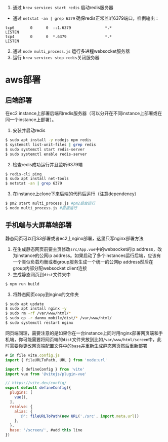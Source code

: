 1. 通过 `brew services start redis` 启动redis服务器
  - 通过 `netstat -an | grep 6379` 确保redis正常监听6379端口，样例输出：
```
tcp6       0      0  ::1.6379               *.*                    LISTEN     
tcp4       0      0  *.6379                 *.*                    LISTEN  
```
2. 通过 `node multi_process.js` 运行多进程websocket服务器
3. 运行 `brew services stop redis`关闭服务器

# aws部署
## 后端部署
在ec2 instance上部署后端和redis服务器（可以分开在不同instance上部署或在同一个instance上部署）。
1. 安装并启动redis
``` bash
$ sudo apt install -y nodejs npm redis
$ systemctl list-unit-files | grep redis
$ sudo systemctl start redis-server
$ sudo systemctl enable redis-server
```
2. 检查redis成功运行并且监听6379端
``` bash
$ redis-cli ping
$ sudo apt install net-tools
$ netstat -an | grep 6379
```
3. 在instance上clone下来后端的代码后运行（注意dependency）
``` bash
$ pm2 start multi_process.js #pm2后台运行
$ node multi_process.js #直接运行
```

## 手机端与大屏幕端部署
静态网页可以用S3部署或者ec2上nginx部署，这里只写nginx部署方法
 
1. 在生成静态网页前要主页修改`src/App.vue`中的websocket的ip address，改为instance的公网ip address。如果启动了多个instances运行后端，应该有一个类似负载均衡或者group服务生成一个统一的公网ip address然后在group内部分配websocket client连接
2. 生成静态网页到`dist`文件夹中
``` bash
$ npm run build
```
3. 将静态网页copy到nginx的文件夹
``` bash
$ sudo apt update
$ sudo apt install nginx -y
$ sudo rm -rf /var/www/html/*
$ sudo cp -r danmu_mobile/dist/* /var/www/html/
$ sudo systemctl restart nginx
```
网页端同理，需要注意的是如果你在一台instance上同时用nginx部署网页端和手机端，你可能需要将网页端的`dist`文件夹放到比如`/var/www/html/screen`中，此时需要你更改网页端配置文件中的`base`并重新生成静态网页然后重新部署
``` javascript
# in file vite.config.js
import { fileURLToPath, URL } from 'node:url'

import { defineConfig } from 'vite'
import vue from '@vitejs/plugin-vue'

// https://vite.dev/config/
export default defineConfig({
  plugins: [
    vue(),
  ],
  resolve: {
    alias: {
      '@': fileURLToPath(new URL('./src', import.meta.url))
    },
  },
  base: '/screen/', #add this line
})
